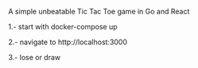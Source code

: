 A simple unbeatable Tic Tac Toe game in Go and React

1.- start with docker-compose up

2.- navigate to http://localhost:3000

3.- lose or draw